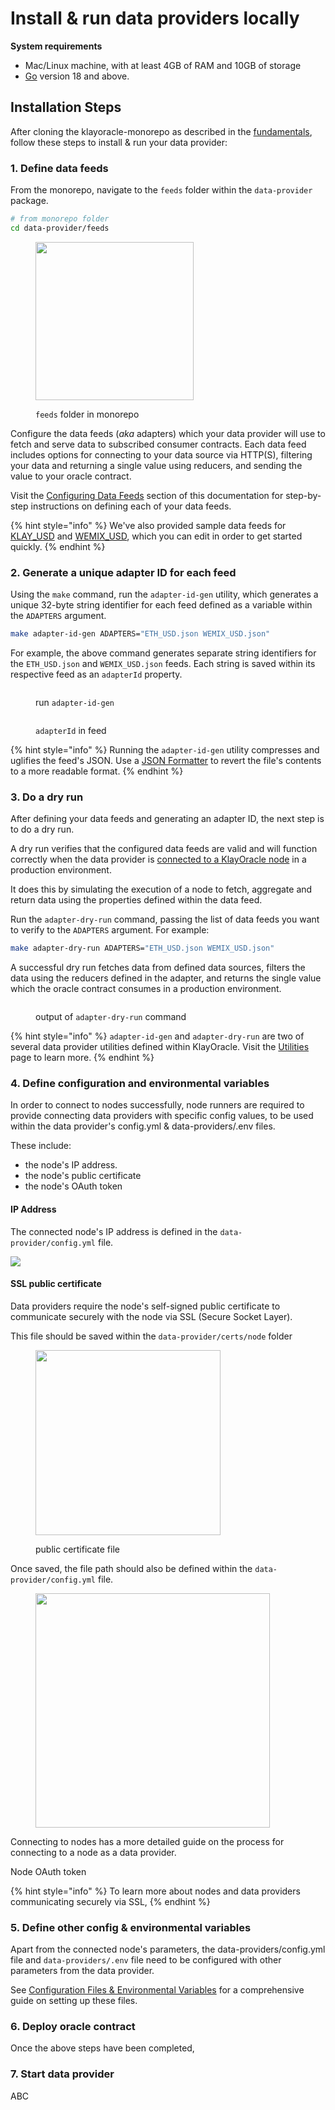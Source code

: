 # Install & run data providers locally

**System requirements**

* Mac/Linux machine, with at least 4GB of RAM and 10GB of storage
* [Go](https://go.dev/doc/install) version 18 and above.

## **Installation Steps**

After cloning the klayoracle-monorepo as described in the [fundamentals](broken-reference), follow these steps to install & run your data provider:&#x20;

### 1. Define data feeds

From the monorepo, navigate to the `feeds` folder within the `data-provider` package.

```bash
# from monorepo folder
cd data-provider/feeds
```

<figure><img src="../.gitbook/assets/image (2) (1).png" alt="" width="253"><figcaption><p><code>feeds</code> folder in monorepo</p></figcaption></figure>

Configure the data feeds (_aka_ adapters) which your data provider will use to fetch and serve data to subscribed consumer contracts. Each data feed includes options for connecting to your data source via HTTP(S), filtering your data and returning a single value using reducers, and sending the value to your oracle contract.

Visit the [Configuring Data Feeds](broken-reference) section of this documentation for step-by-step instructions on defining each of your data feeds.

{% hint style="info" %}
We've also provided sample data feeds for [KLAY\_USD](https://github.com/KlayOracle/klayoracle-monorepo/blob/development/data-provider/feeds/KLAY\_USD.json) and [WEMIX\_USD](https://github.com/KlayOracle/klayoracle-monorepo/blob/development/data-provider/feeds/WEMIX\_USD.json), which you can edit in order to get started quickly.
{% endhint %}

### 2. Generate a unique adapter ID for each feed

Using the `make` command, run the `adapter-id-gen` utility, which generates a unique 32-byte string identifier for each feed defined as a variable within the `ADAPTERS` argument.

```bash
make adapter-id-gen ADAPTERS="ETH_USD.json WEMIX_USD.json"
```

For example, the above command generates separate string identifiers for the `ETH_USD.json` and `WEMIX_USD.json` feeds. Each string is saved within its respective feed as an `adapterId` property.

<figure><img src="../.gitbook/assets/image (3) (1).png" alt=""><figcaption><p>run <code>adapter-id-gen</code></p></figcaption></figure>

<figure><img src="../.gitbook/assets/image.png" alt=""><figcaption><p><code>adapterId</code> in feed</p></figcaption></figure>

{% hint style="info" %}
Running the `adapter-id-gen` utility compresses and uglifies the feed's JSON. Use a [JSON Formatter](https://jsonformatter.curiousconcept.com/) to revert the file's contents to a more readable format.
{% endhint %}

### 3. Do a dry run

After defining your data feeds and generating an adapter ID, the next step is to do a dry run.

A dry run verifies that the configured data feeds are valid and will function correctly when the data provider is [connected to a KlayOracle node](broken-reference) in a production environment.

It does this by simulating the execution of a node to fetch, aggregate and return data using the properties defined within the data feed.

Run the `adapter-dry-run` command, passing the list of data feeds you want to verify to the `ADAPTERS` argument. For example:

```bash
make adapter-dry-run ADAPTERS="ETH_USD.json WEMIX_USD.json"
```

A successful dry run fetches data from defined data sources, filters the data using the reducers defined in the adapter, and returns the single value which the oracle contract consumes in a production environment.

<figure><img src="../.gitbook/assets/image (4).png" alt=""><figcaption><p>output of <code>adapter-dry-run</code> command</p></figcaption></figure>

{% hint style="info" %}
`adapter-id-gen` and `adapter-dry-run` are two of several data provider utilities defined within KlayOracle. Visit the [Utilities](broken-reference) page to learn more.
{% endhint %}

### 4. Define configuration and environmental variables

In order to connect to nodes successfully, node runners are required to provide connecting data providers with specific config values, to be used within the data provider's config.yml & data-providers/.env files.

These include:

* the node's IP address.
* the node's public certificate
* the node's OAuth token

#### IP Address

The connected node's IP address is defined in the `data-provider/config.yml` file.

![](<../.gitbook/assets/image (3).png>)

#### SSL public certificate

Data providers require the node's self-signed public certificate to communicate securely with the node via SSL (Secure Socket Layer).

This file should be saved within the `data-provider/certs/node` folder&#x20;

<figure><img src="../.gitbook/assets/image (7).png" alt="" width="296"><figcaption><p>public certificate file</p></figcaption></figure>

Once saved, the file path should also be defined within the `data-provider/config.yml` file.

<figure><img src="../.gitbook/assets/image (6).png" alt="" width="375"><figcaption></figcaption></figure>

Connecting to nodes has a more detailed guide on the process for connecting to a node as a data provider.

Node OAuth token



{% hint style="info" %}
To learn more about nodes and data providers communicating securely via SSL,&#x20;
{% endhint %}

### 5. Define other config & environmental variables

Apart from the connected node's parameters, the data-providers/config.yml file and `data-providers/.env` file need to be configured with other parameters from the data provider.

See [Configuration Files & Environmental Variables](how-it-works/configuration-files-and-environmental-variables.md) for a comprehensive guide on setting up these files.

### 6. Deploy oracle contract

Once the above steps have been completed,&#x20;

### 7. Start data provider

ABC
